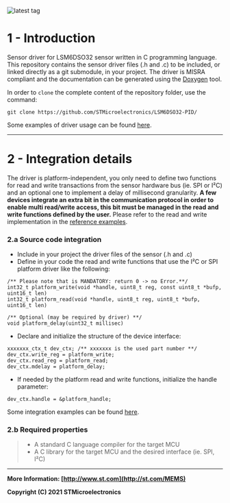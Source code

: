 ![latest tag](https://img.shields.io/github/v/tag/STMicroelectronics/lsm6dso32-pid.svg?color=brightgreen)

# 1 - Introduction

Sensor driver for LSM6DSO32 sensor written in C programming language. This repository contains the sensor driver files (.h and .c) to be included, or linked directly as a git submodule, in your project. The driver is MISRA compliant and the documentation can be generated using the [Doxygen](http://www.doxygen.org/) tool.

In order to `clone` the complete content of the repository folder, use the command:

```
git clone https://github.com/STMicroelectronics/LSM6DSO32-PID/
```

Some examples of driver usage can be found [here](https://github.com/STMicroelectronics/STMems_Standard_C_drivers).

------



# 2 - Integration details

The driver is platform-independent, you only need to define two functions for read and write transactions from the sensor hardware bus (ie. SPI or I²C) and an optional one to implement a delay of millisecond granularity. **A few devices integrate an extra bit in the communication protocol in order to enable multi read/write access, this bit must be managed in the read and write functions defined by the user.** Please refer to the read and write implementation in the [reference examples](https://github.com/STMicroelectronics/STMems_Standard_C_drivers/tree/master/lsm6dso32_STdC/examples).


### 2.a Source code integration

- Include in your project the driver files of the sensor (.h and .c) 
- Define in your code the read and write functions that use the I²C or SPI platform driver like the following:

```
/** Please note that is MANDATORY: return 0 -> no Error.**/
int32_t platform_write(void *handle, uint8_t reg, const uint8_t *bufp, uint16_t len)
int32_t platform_read(void *handle, uint8_t reg, uint8_t *bufp, uint16_t len)

/** Optional (may be required by driver) **/
void platform_delay(uint32_t millisec)
```

- Declare and initialize the structure of the device interface:

```
xxxxxxx_ctx_t dev_ctx; /** xxxxxxx is the used part number **/
dev_ctx.write_reg = platform_write;
dev_ctx.read_reg = platform_read;
dev_ctx.mdelay = platform_delay;

```

- If needed by the platform read and write functions, initialize the handle parameter:

```
dev_ctx.handle = &platform_handle;
```

Some integration examples can be found [here](https://github.com/STMicroelectronics/STMems_Standard_C_drivers/tree/master/lsm6dso32_STdC/examples).

### 2.b Required properties

> - A standard C language compiler for the target MCU
> - A C library for the target MCU and the desired interface (ie. SPI, I²C)

------

**More Information: [http://www.st.com](http://st.com/MEMS)**

**Copyright (C) 2021 STMicroelectronics**